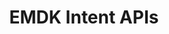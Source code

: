 ---
title: EMDK Intent APIs
description: EMDK apps can communicate with peripheral hardware connected to the host device using Android intents.
layout: list-apis.html
product: 'EMDK for Android'
productversion: '9.0'
automenu:
  items:
    - title: Android Intent APIs
      items:
        - title: Battery 
          url: battery
        - title: DataWedge Data Capture 
          url: datacapture
        - title: IrDA 
          url: irda
        - title: Locking SmartCradle 
          url: cradle
---